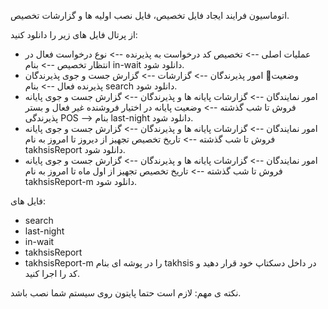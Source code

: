 اتوماسیون فرایند ایجاد فایل تخصیص، فایل نصب اولیه ها و گزارشات تخصیص.

از پرتال فایل های زیر را دانلود کنید:

- عملیات اصلی --> تخصیص کد درخواست به پذیرنده  --> نوع درخواست فعال در انتظار تخصیص   --> بنام in-wait دانلود شود.
- امور پذیرندگان   --> گزارشات   --> گزارش جست و جوی پذیرندگان   وضعیت پذیرنده فعال   --> بنام search دانلود شود.
- امور نمایندگان   --> گزارشات پایانه ها و پذیرندگان   --> گزارش جست و جوی پایانه فروش تا شب گذشته   --> وضعیت پایانه در اختیار فروشنده غیر فعال و بستر پذیرندگی POS   --> بنام last-night دانلود شود.
- امور نمایندگان   --> گزارشات پایانه ها و پذیرندگان   --> گزارش جست و جوی پایانه فروش تا شب گذشته   --> تاریخ تخصیص تجهیز از دیروز تا امروز به نام takhsisReport دانلود شود.
- امور نمایندگان   --> گزارشات پایانه ها و پذیرندگان   --> گزارش جست و جوی پایانه فروش تا شب گذشته   --> تاریخ تخصیص تجهیز از اول ماه تا امروز به نام takhsisReport-m دانلود شود.

فایل های:

- search
- last-night
- in-wait
- takhsisReport
- takhsisReport-m
 را در پوشه ای بنام takhsis در داخل دسکتاپ خود قرار دهید و کد را اجرا کنید.

نکته ی مهم:
لازم است حتما پایتون روی سیستم شما نصب باشد.
